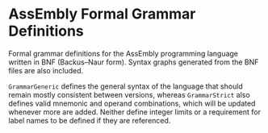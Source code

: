 # AssEmbly Formal Grammar Definitions

Formal grammar definitions for the AssEmbly programming language written in BNF (Backus–Naur form). Syntax graphs generated from the BNF files are also included.

`GrammarGeneric` defines the general syntax of the language that should remain mostly consistent between versions, whereas `GrammarStrict` also defines valid mnemonic and operand combinations, which will be updated whenever more are added. Neither define integer limits or a requirement for label names to be defined if they are referenced.
